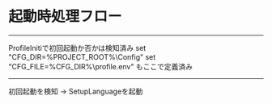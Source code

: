 # 起動時処理フロー

---

ProfileInitiで初回起動か否かは検知済み
set "CFG_DIR=%PROJECT_ROOT%\Config"
set "CFG_FILE=%CFG_DIR%\profile.env"
もここで定義済み

---

初回起動を検知 -> SetupLanguageを起動
